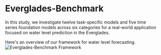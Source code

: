 # Everglades-Benchmark
In this study, we investigate twelve task-specific models and five time series foundation models across six categories for a real-world application focused on water level prediction in the Everglades.

Here's an overview of our framework for water level forecasting.
![Everglades-Benchmark Framework](figure/RAF-framework.png)
